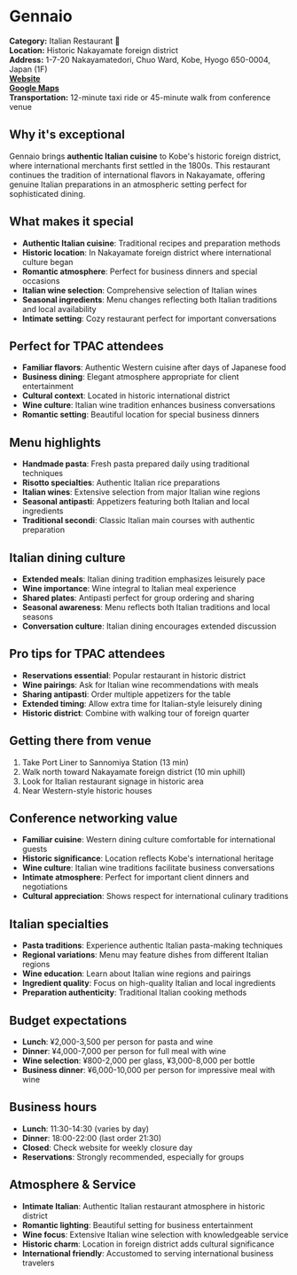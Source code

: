 # Gennaio

**Category:** Italian Restaurant 🍝  
**Location:** Historic Nakayamate foreign district  
**Address:** 1-7-20 Nakayamatedori, Chuo Ward, Kobe, Hyogo 650-0004, Japan (1F)  
**[Website](https://yoyaku-gennaio0117.com/)**  
**[Google Maps](https://maps.app.goo.gl/iv3spMB3kjAz3taHA)**  
**Transportation:** 12-minute taxi ride or 45-minute walk from conference venue  

## Why it's exceptional

Gennaio brings **authentic Italian cuisine** to Kobe's historic foreign district, where international merchants first settled in the 1800s. This restaurant continues the tradition of international flavors in Nakayamate, offering genuine Italian preparations in an atmospheric setting perfect for sophisticated dining.

## What makes it special

- **Authentic Italian cuisine**: Traditional recipes and preparation methods
- **Historic location**: In Nakayamate foreign district where international culture began
- **Romantic atmosphere**: Perfect for business dinners and special occasions
- **Italian wine selection**: Comprehensive selection of Italian wines
- **Seasonal ingredients**: Menu changes reflecting both Italian traditions and local availability
- **Intimate setting**: Cozy restaurant perfect for important conversations

## Perfect for TPAC attendees

- **Familiar flavors**: Authentic Western cuisine after days of Japanese food
- **Business dining**: Elegant atmosphere appropriate for client entertainment
- **Cultural context**: Located in historic international district
- **Wine culture**: Italian wine tradition enhances business conversations
- **Romantic setting**: Beautiful location for special business dinners

## Menu highlights

- **Handmade pasta**: Fresh pasta prepared daily using traditional techniques
- **Risotto specialties**: Authentic Italian rice preparations
- **Italian wines**: Extensive selection from major Italian wine regions
- **Seasonal antipasti**: Appetizers featuring both Italian and local ingredients
- **Traditional secondi**: Classic Italian main courses with authentic preparation

## Italian dining culture

- **Extended meals**: Italian dining tradition emphasizes leisurely pace
- **Wine importance**: Wine integral to Italian meal experience
- **Shared plates**: Antipasti perfect for group ordering and sharing
- **Seasonal awareness**: Menu reflects both Italian traditions and local seasons
- **Conversation culture**: Italian dining encourages extended discussion

## Pro tips for TPAC attendees

- **Reservations essential**: Popular restaurant in historic district
- **Wine pairings**: Ask for Italian wine recommendations with meals
- **Sharing antipasti**: Order multiple appetizers for the table
- **Extended timing**: Allow extra time for Italian-style leisurely dining
- **Historic district**: Combine with walking tour of foreign quarter

## Getting there from venue

1. Take Port Liner to Sannomiya Station (13 min)
2. Walk north toward Nakayamate foreign district (10 min uphill)
3. Look for Italian restaurant signage in historic area
4. Near Western-style historic houses

## Conference networking value

- **Familiar cuisine**: Western dining culture comfortable for international guests
- **Historic significance**: Location reflects Kobe's international heritage
- **Wine culture**: Italian wine traditions facilitate business conversations
- **Intimate atmosphere**: Perfect for important client dinners and negotiations
- **Cultural appreciation**: Shows respect for international culinary traditions

## Italian specialties

- **Pasta traditions**: Experience authentic Italian pasta-making techniques
- **Regional variations**: Menu may feature dishes from different Italian regions
- **Wine education**: Learn about Italian wine regions and pairings
- **Ingredient quality**: Focus on high-quality Italian and local ingredients
- **Preparation authenticity**: Traditional Italian cooking methods

## Budget expectations

- **Lunch**: ¥2,000-3,500 per person for pasta and wine
- **Dinner**: ¥4,000-7,000 per person for full meal with wine
- **Wine selection**: ¥800-2,000 per glass, ¥3,000-8,000 per bottle
- **Business dinner**: ¥6,000-10,000 per person for impressive meal with wine

## Business hours

- **Lunch**: 11:30-14:30 (varies by day)
- **Dinner**: 18:00-22:00 (last order 21:30)
- **Closed**: Check website for weekly closure day
- **Reservations**: Strongly recommended, especially for groups

## Atmosphere & Service

- **Intimate Italian**: Authentic Italian restaurant atmosphere in historic district
- **Romantic lighting**: Beautiful setting for business entertainment
- **Wine focus**: Extensive Italian wine selection with knowledgeable service
- **Historic charm**: Location in foreign district adds cultural significance
- **International friendly**: Accustomed to serving international business travelers
